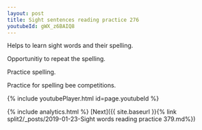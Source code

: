 ```yaml
---
layout: post
title: Sight sentences reading practice 276
youtubeId: gWX_z6BAIQ8
---
```

 
 
Helps to learn sight words and their spelling.

Opportunitiy to repeat the spelling. 

Practice spelling. 
 
Practice for spelling bee competitions. 
 
{% include youtubePlayer.html id=page.youtubeId %}
 
 
{% include analytics.html %} 
[Next]({{ site.baseurl }}{% link  split2/_posts/2019-01-23-Sight words reading practice 379.md%})
 
